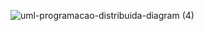 ![uml-programacao-distribuida-diagram (4)](https://user-images.githubusercontent.com/63374646/166325375-2981f1fa-644c-4d10-8521-dceb88495402.png)
